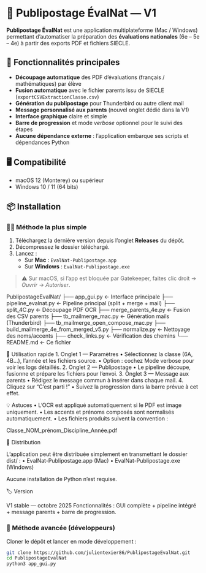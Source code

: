 # 🧩 Publipostage ÉvalNat — V1

**Publipostage ÉvalNat** est une application multiplateforme (Mac / Windows) permettant d’automatiser la préparation des **évaluations nationales** (6e – 5e – 4e) à partir des exports PDF et fichiers SIECLE.

## 🚀 Fonctionnalités principales

- **Découpage automatique** des PDF d’évaluations (français / mathématiques) par élève  
- **Fusion automatique** avec le fichier parents issu de SIECLE (`exportCSVExtractionClasse.csv`)  
- **Génération du publipostage** pour Thunderbird ou autre client mail  
- **Message personnalisé aux parents** (nouvel onglet dédié dans la V1)  
- **Interface graphique** claire et simple  
- **Barre de progression** et mode *verbose* optionnel pour le suivi des étapes  
- **Aucune dépendance externe** : l’application embarque ses scripts et dépendances Python

## 🖥️ Compatibilité

- macOS 12 (Monterey) ou supérieur  
- Windows 10 / 11 (64 bits)

## 📦 Installation

### 🧑‍💻 Méthode la plus simple

1. Téléchargez la dernière version depuis l’onglet **Releases** du dépôt.  
2. Décompressez le dossier téléchargé.  
3. Lancez :
   - Sur **Mac** : `EvalNat-Publipostage.app`
   - Sur **Windows** : `EvalNat-Publipostage.exe`

> ⚠️ Sur macOS, si l’app est bloquée par Gatekeeper, faites clic droit → *Ouvrir* → *Autoriser*.

PublipostageEvalNat/
├── app_gui.py                 ← Interface principale
├── pipeline_evalnat.py        ← Pipeline principal (split + merge + mail)
├── split_4C.py                ← Découpage PDF OCR
├── merge_parents_4e.py        ← Fusion des CSV parents
├── tb_mailmerge_mac.py        ← Génération mails (Thunderbird)
├── tb_mailmerge_open_compose_mac.py
├── build_mailmerge_4e_from_merged_v5.py
├── normalize.py               ← Nettoyage des noms/accents
├── check_links.py             ← Vérification des chemins
└── README.md                  ← Ce fichier


🧭 Utilisation rapide
	1.	Onglet 1 — Paramètres
	•	Sélectionnez la classe (6A, 4B…), l’année et les fichiers source.
	•	Option : cochez Mode verbose pour voir les logs détaillés.
	2.	Onglet 2 — Publipostage
	•	Le pipeline découpe, fusionne et prépare les fichiers pour l’envoi.
	3.	Onglet 3 — Message aux parents
	•	Rédigez le message commun à insérer dans chaque mail.
	4.	Cliquez sur “C’est parti !”
	•	Suivez la progression dans la barre prévue à cet effet.

💡 Astuces
	•	L’OCR est appliqué automatiquement si le PDF est image uniquement.
	•	Les accents et prénoms composés sont normalisés automatiquement.
	•	Les fichiers produits suivent la convention :

  Classe_NOM_prénom_Discipline_Année.pdf

  🧱 Distribution

L’application peut être distribuée simplement en transmettant le dossier dist/ :
	•	EvalNat-Publipostage.app (Mac)
	•	EvalNat-Publipostage.exe (Windows)

Aucune installation de Python n’est requise.

🏷️ Version

V1 stable — octobre 2025
Fonctionnalités : GUI complète + pipeline intégré + message parents + barre de progression.

### 🧰 Méthode avancée (développeurs)

Cloner le dépôt et lancer en mode développement :

```bash
git clone https://github.com/julientexier86/PublipostageEvalNat.git
cd PublipostageEvalNat
python3 app_gui.py
